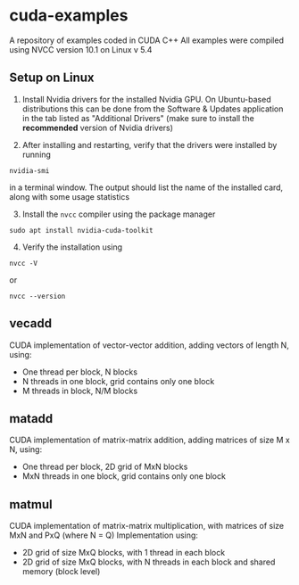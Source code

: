 # cuda-examples
A repository of examples coded in CUDA C++
All examples were compiled using NVCC version 10.1 on Linux v 5.4

## Setup on Linux

1) Install Nvidia drivers for the installed Nvidia GPU. On Ubuntu-based distributions this can be done from the Software & Updates application
in the tab listed as "Additional Drivers" (make sure to install the **recommended** version of Nvidia drivers)

2) After installing and restarting, verify that the drivers were installed by running 
```
nvidia-smi
```
in a terminal window. The output should list the name of the installed card, along with some usage statistics 

3) Install the ```nvcc``` compiler using the package manager
```
sudo apt install nvidia-cuda-toolkit
```

4) Verify the installation using
```
nvcc -V
```
or 
```
nvcc --version
```

## vecadd

CUDA implementation of vector-vector addition, adding vectors of length N, using:
* One thread per block, N blocks
* N threads in one block, grid contains only one block
* M threads in block, N/M blocks

## matadd

CUDA implementation of matrix-matrix addition, adding matrices of size M x N, using:
* One thread per block, 2D grid of MxN blocks
* MxN threads in one block, grid contains only one block

## matmul

CUDA implementation of matrix-matrix multiplication, with matrices of size MxN and PxQ (where N = Q)
Implementation using:
* 2D grid of size MxQ blocks, with 1 thread in each block 
* 2D grid of size MxQ blocks, with N threads in each block and shared memory (block level)

